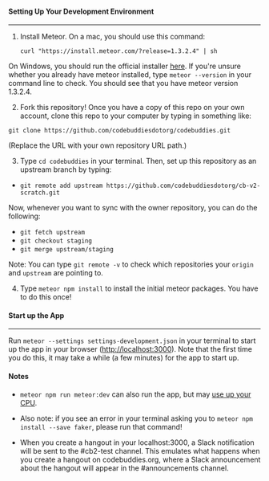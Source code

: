 #### Setting Up Your Development Environment
----
 
1. Install Meteor. On a mac, you should use this command: 

   `curl "https://install.meteor.com/?release=1.3.2.4" | sh`

On Windows, you should run the official installer [here](https://www.meteor.com/install). If you're unsure whether you already have meteor installed, type `meteor --version` in your command line to check. You should see that you have meteor version 1.3.2.4.

2. Fork this repository! Once you have a copy of this repo on your own account, clone this repo to your computer by typing in something like:

  `git clone https://github.com/codebuddiesdotorg/codebuddies.git`

  (Replace the URL with your own repository URL path.)

3. Type `cd codebuddies` in your terminal. Then, set up this repository as an upstream branch by typing:
  * `git remote add upstream https://github.com/codebuddiesdotorg/cb-v2-scratch.git`

Now, whenever you want to sync with the owner repository, you can do the following:
  * `git fetch upstream`
  * `git checkout staging`
  * `git merge upstream/staging`
  
  Note: You can type `git remote -v` to check which repositories your `origin` and `upstream` are pointing to.

4. Type `meteor npm install` to install the initial meteor packages. You have to do this once!



#### Start up the App
----

Run `meteor --settings settings-development.json` in your terminal to start up the app in your browser ([http://localhost:3000](http://localhost:3000)). Note that the first time you do this, it may take a while (a few minutes) for the app to start up.

#### Notes

* `meteor npm run meteor:dev` can also run the app, but may [use up your CPU](https://github.com/meteor/meteor/issues/4314).

* Also note: if you see an error in your terminal asking you to `meteor npm install --save faker`, please run that command!

* When you create a hangout in your localhost:3000, a Slack notification will be sent to the #cb2-test channel. This emulates what happens when you create a hangout on codebuddies.org, where a Slack announcement about the hangout will appear in the #announcements channel.

